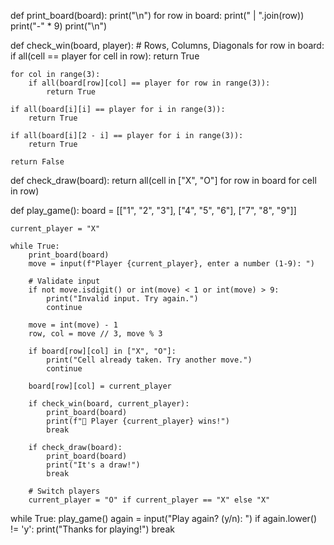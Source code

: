 def print_board(board):
    print("\n")
    for row in board:
        print(" | ".join(row))
        print("-" * 9)
    print("\n")

def check_win(board, player):
    # Rows, Columns, Diagonals
    for row in board:
        if all(cell == player for cell in row):
            return True
    
    for col in range(3):
        if all(board[row][col] == player for row in range(3)):
            return True
    
    if all(board[i][i] == player for i in range(3)):
        return True
    
    if all(board[i][2 - i] == player for i in range(3)):
        return True
    
    return False

def check_draw(board):
    return all(cell in ["X", "O"] for row in board for cell in row)

def play_game():
    board = [["1", "2", "3"],
             ["4", "5", "6"],
             ["7", "8", "9"]]
    
    current_player = "X"
    
    while True:
        print_board(board)
        move = input(f"Player {current_player}, enter a number (1-9): ")

        # Validate input
        if not move.isdigit() or int(move) < 1 or int(move) > 9:
            print("Invalid input. Try again.")
            continue

        move = int(move) - 1
        row, col = move // 3, move % 3

        if board[row][col] in ["X", "O"]:
            print("Cell already taken. Try another move.")
            continue

        board[row][col] = current_player

        if check_win(board, current_player):
            print_board(board)
            print(f"🎉 Player {current_player} wins!")
            break

        if check_draw(board):
            print_board(board)
            print("It's a draw!")
            break

        # Switch players
        current_player = "O" if current_player == "X" else "X"

while True:
    play_game()
    again = input("Play again? (y/n): ")
    if again.lower() != 'y':
        print("Thanks for playing!")
        break
